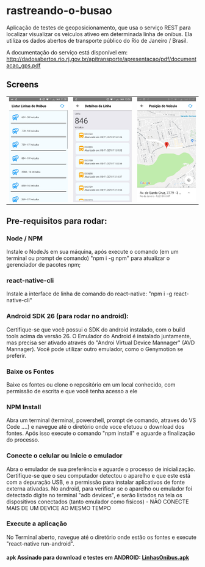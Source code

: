 # rastreando-o-busao
Aplicação de testes de geoposicionamento, que usa o serviço  REST para localizar visualizar os veiculos ativeo em determinada linha de onibus. Ela utiliza os dados abertos de transporte público do Rio de Janeiro / Brasil.

A documentação do serviço está disponível em:
http://dadosabertos.rio.rj.gov.br/apitransporte/apresentacao/pdf/documentacao_gps.pdf


<h2>Screens</h2>
<table>
  <tr>
    <td><img src="https://github.com/nosphera/rastreando-o-busao/blob/master/screenshots/screenshot1.jpeg" /></td>
    <td><img src="https://github.com/nosphera/rastreando-o-busao/blob/master/screenshots/screenshot2.jpeg" /></td>
    <td><img src="https://github.com/nosphera/rastreando-o-busao/blob/master/screenshots/screenshot3.jpeg" /></td>
  </tr>
</table>



<h2>Pre-requisitos para rodar:</h2> 


<h3> Node / NPM</h3>
<p>Instale o NodeJs em sua máquina, após execute o comando (em um terminal ou prompt de comando) "npm i -g npm" para atualizar o gerenciador de pacotes npm;</p>


<h3> react-native-cli</h3>
<p>Instale a interface de linha de comando do react-native: "npm i -g react-native-cli"</p>


<h3>Android SDK 26 (para rodar no android):</h3>
<p> Certifique-se que você possui o SDK do android instalado, com o build tools acima da versão 26. O Emulador do Android é instalado juntamente, mas precisa ser ativado através do "Androi Virtual Device Mannager" (AVD Mannager). Você pode utilizar outro emulador, como o Genymotion se preferir.</p>


<h3>Baixe os Fontes</h3>
<p>Baixe os fontes ou clone o repositório em um local conhecido, com permissão de escrita e que você tenha acesso a ele</p>


<h3> NPM Install</h3>
<p>Abra um terminal (terminal, powershell, prompt de comando, atraves do VS Code ....) e navegue até o diretório onde voce efetuou o download dos fontes. Após isso execute o comando "npm install" e aguarde a finalização do processo.</p>


<h3> Conecte o celular ou Inicie o emulador</h3>
<p>Abra o emulador de sua preferência e aguarde o processo de inicialização. Certifique-se que o seu computador detectou o aparelho e que este está com a depuração USB, e a permissão para instalar aplicativos de fonte externa ativadas. No android, para verificar se o aparelho ou emulador foi detectado digite no terminal "adb devices", e serão listados na tela os dispositivos conectados (tanto emulador como físicos) - NÃO CONECTE MAIS DE UM DEVICE AO MESMO TEMPO</p>


<h3>Execute a aplicação</h3>
<p> No Terminal aberto, navegue até o diretório onde estão os fontes e execute "react-native run-android".</p>


<h4>apk Assinado para download e testes em ANDROID: 
<a href="https://drive.google.com/open?id=1-yKbtaKsQ9ZAI2LYE76Xbj6WOXGO_AgP">LinhasOnibus.apk</a></h4>
